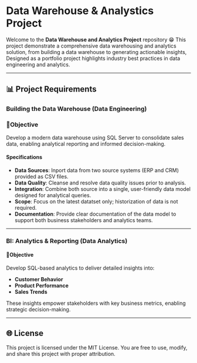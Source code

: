 # Data Warehouse & Analystics Project

Welcome to the **Data Warehouse and Analytics Project** repository 😁
This project demonstrate a comprehensive data warehousing and analytics solution, from building a data warehouse to generating actionable insights, Designed as a portfolio project highlights industry best practices in data engineering and analytics.


---


## 📊 Project Requirements

### Building the Data Warehouse (Data Engineering)

### 🎯Objective
Develop a modern data warehouse using SQL Server to consolidate sales data, enabling analytical reporting and informed decision-making.

#### Specifications
- **Data Sources**: Inport data from two source systems (ERP and CRM) provided as CSV files.
- **Data Quality**: Cleanse and resolve data quality issues prior to analysis.
- **Integration**: Combine both source into a single, user-friendly data model designed for analytical queries.
- **Scope**: Focus on the latest datatset only; historization of data is not required.
- **Documentation**: Provide clear documentation of the data model to support both business stakeholders and analytics teams.

---

### BI: Analytics & Reporting (Data Analytics)

#### 🎯Objective
Develop SQL-based analytics to deliver detailed insights into:
- **Customer Behavior**
- **Product Performance**
- **Sales Trends**

These insights empower stakeholders with key business metrics, enabling strategic decision-making.

---

## 🌐 License

This project is licensed under the MIT License. You are free to use, modify, and share this project with proper attribution.




